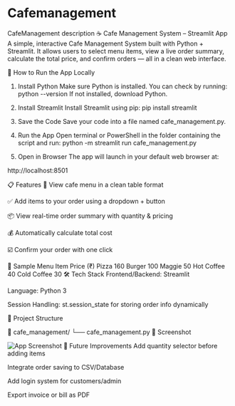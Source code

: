 # Cafemanagement
CafeManagement description
☕ Cafe Management System – Streamlit App
A simple, interactive Cafe Management System built with Python + Streamlit.
It allows users to select menu items, view a live order summary, calculate the total price, and confirm orders — all in a clean web interface.

🚀 How to Run the App Locally
1. Install Python
Make sure Python is installed. You can check by running:
python --version
If not installed, download Python.

2. Install Streamlit
Install Streamlit using pip:
pip install streamlit

4. Save the Code
Save your code into a file named cafe_management.py.

5. Run the App
Open terminal or PowerShell in the folder containing the script and run:
python -m streamlit run cafe_management.py

6. Open in Browser
The app will launch in your default web browser at:

http://localhost:8501

📋 Features
📜 View cafe menu in a clean table format

✅ Add items to your order using a dropdown + button

📦 View real-time order summary with quantity & pricing

💰 Automatically calculate total cost

☑️ Confirm your order with one click

🧾 Sample Menu
Item	Price (₹)
Pizza	160
Burger	100
Maggie	50
Hot Coffee	40
Cold Coffee	30
🛠 Tech Stack
Frontend/Backend: Streamlit

Language: Python 3

Session Handling: st.session_state for storing order info dynamically

📂 Project Structure

📁 cafe_management/
└── cafe_management.py
📸 Screenshot 

![App Screenshot](![image](https://github.com/user-attachments/assets/b6f55585-6a66-4c38-8c3f-3d7ac6fc905b)
)
🧠 Future Improvements
Add quantity selector before adding items

Integrate order saving to CSV/Database

Add login system for customers/admin

Export invoice or bill as PDF
